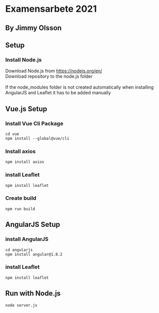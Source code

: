 # Examensarbete 2021
## By Jimmy Olsson

## Setup
### Install Node.js
Download Node.js from https://nodejs.org/en/ <br />
Download repository to the node.js folder
<br /><br />
If the node_modules folder is not created automatically when installing AngularJS and Leaflet it has to be added manually

## Vue.js Setup
### Install Vue Cli Package
```
cd vue
npm install --global@vue/cli
```

### Install axios
```
npm install axios
```

### install Leaflet
```
npm install leaflet
```

### Create build
```
npm run build
```

## AngularJS Setup
### install AngularJS
```
cd angularjs
npm install angular@1.8.2
```

### install Leaflet
```
npm install leaflet
```

## Run with Node.js
```
node server.js
```
